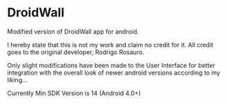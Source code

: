 DroidWall
=========

Modified version of DroidWall app for android.

I hereby state that this is not my work and claim no credit for it. 
All credit goes to the original developer, Rodrigo Rosauro.

Only slight modifications have been made to the User Interface for better integration with the overall look of newer android versions according to my liking...

Currently Min SDK Version is 14 (Android 4.0+)
